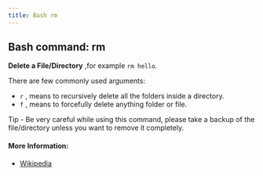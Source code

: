 ```yaml
---
title: Bash rm
---
```


## Bash command: rm

**Delete a File/Directory** ,for example `rm hello`.

There are few commonly used arguments:

- `r` , means to recursively delete all the folders inside a directory.
- `f` , means to forcefully delete anything folder or file.

Tip - Be very careful while using this command, please take a backup of the file/directory unless you want to remove it completely.

#### More Information:
* [Wikipedia](https://en.wikipedia.org/wiki/Rm_(Unix))

